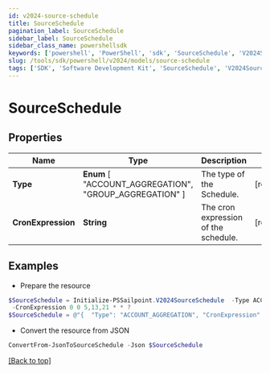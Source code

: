 ```yaml
---
id: v2024-source-schedule
title: SourceSchedule
pagination_label: SourceSchedule
sidebar_label: SourceSchedule
sidebar_class_name: powershellsdk
keywords: ['powershell', 'PowerShell', 'sdk', 'SourceSchedule', 'V2024SourceSchedule'] 
slug: /tools/sdk/powershell/v2024/models/source-schedule
tags: ['SDK', 'Software Development Kit', 'SourceSchedule', 'V2024SourceSchedule']
---
```



# SourceSchedule

## Properties

Name | Type | Description | Notes
------------ | ------------- | ------------- | -------------
**Type** |  **Enum** [  "ACCOUNT_AGGREGATION",    "GROUP_AGGREGATION" ] | The type of the Schedule. | [required]
**CronExpression** | **String** | The cron expression of the schedule. | [required]

## Examples

- Prepare the resource
```powershell
$SourceSchedule = Initialize-PSSailpoint.V2024SourceSchedule  -Type ACCOUNT_AGGREGATION `
 -CronExpression 0 0 5,13,21 * * ?
$SourceSchedule = @"{  "Type": "ACCOUNT_AGGREGATION", "CronExpression": "0 0 5,13,21 * * ?" }"@
```

- Convert the resource from JSON
```powershell
ConvertFrom-JsonToSourceSchedule -Json $SourceSchedule
```


[[Back to top]](#) 


